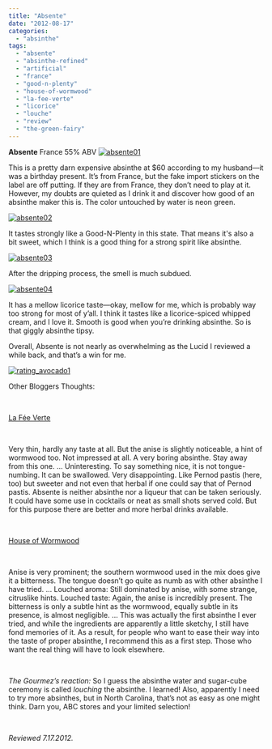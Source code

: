 ```yaml
---
title: "Absente"
date: "2012-08-17"
categories: 
  - "absinthe"
tags: 
  - "absente"
  - "absinthe-refined"
  - "artificial"
  - "france"
  - "good-n-plenty"
  - "house-of-wormwood"
  - "la-fee-verte"
  - "licorice"
  - "louche"
  - "review"
  - "the-green-fairy"
---
```


**Absente** France 55% ABV [![](http://s3.amazonaws.com/thegourmez-wpmedia/2012/08/absente01.jpg "absente01")](http://s3.amazonaws.com/thegourmez-wpmedia/2012/08/absente01.jpg)

This is a pretty darn expensive absinthe at $60 according to my husband—it was a birthday present. It’s from France, but the fake import stickers on the label are off putting. If they are from France, they don’t need to play at it. However, my doubts are quieted as I drink it and discover how good of an absinthe maker this is. The color untouched by water is neon green.

[![](http://s3.amazonaws.com/thegourmez-wpmedia/2012/08/absente02.jpg "absente02")](http://s3.amazonaws.com/thegourmez-wpmedia/2012/08/absente02.jpg)

It tastes strongly like a Good-N-Plenty in this state. That means it's also a bit sweet, which I think is a good thing for a strong spirit like absinthe.

[![](http://s3.amazonaws.com/thegourmez-wpmedia/2012/08/absente03.jpg "absente03")](http://s3.amazonaws.com/thegourmez-wpmedia/2012/08/absente03.jpg)

After the dripping process, the smell is much subdued.

[![](http://s3.amazonaws.com/thegourmez-wpmedia/2012/08/absente04.jpg "absente04")](http://s3.amazonaws.com/thegourmez-wpmedia/2012/08/absente04.jpg)

It has a mellow licorice taste—okay, mellow for me, which is probably way too strong for most of y’all. I think it tastes like a licorice-spiced whipped cream, and I love it. Smooth is good when you’re drinking absinthe. So is that giggly absinthe tipsy.

Overall, Absente is not nearly as overwhelming as the Lucid I reviewed a while back, and that’s a win for me.

[![](http://s3.amazonaws.com/thegourmez-wpmedia/2009/02/rating_avocado1.gif "rating_avocado1")](http://s3.amazonaws.com/thegourmez-wpmedia/2009/02/rating_avocado1.gif)

Other Bloggers Thoughts:

 

[La Fée Verte](http://www.feeverte.net/guide/country/france/absente_european_version/)

 

Very thin, hardly any taste at all. But the anise is slightly noticeable, a hint of wormwood too. Not impressed at all. A very boring absinthe. Stay away from this one. … Uninteresting. To say something nice, it is not tongue-numbing. It can be swallowed. Very disappointing. Like Pernod pastis (here, too) but sweeter and not even that herbal if one could say that of Pernod pastis. Absente is neither absinthe nor a liqueur that can be taken seriously. It could have some use in cocktails or neat as small shots served cold. But for this purpose there are better and more herbal drinks available.

 

[House of Wormwood](http://houseofwormwood.wordpress.com/2010/07/06/review-absente-the-pleasant-traitor/)

 

Anise is very prominent; the southern wormwood used in the mix does give it a bitterness. The tongue doesn’t go quite as numb as with other absinthe I have tried. … Louched aroma: Still dominated by anise, with some strange, citruslike hints. Louched taste: Again, the anise is incredibly present. The bitterness is only a subtle hint as the wormwood, equally subtle in its presence, is almost negligible. … This was actually the first absinthe I ever tried, and while the ingredients are apparently a little sketchy, I still have fond memories of it. As a result, for people who want to ease their way into the taste of proper absinthe, I recommend this as a first step. Those who want the real thing will have to look elsewhere.

 

_The Gourmez’s reaction:_ So I guess the absinthe water and sugar-cube ceremony is called _louching_ the absinthe. I learned! Also, apparently I need to try more absinthes, but in North Carolina, that’s not as easy as one might think. Darn you, ABC stores and your limited selection!

 

_Reviewed 7.17.2012._
